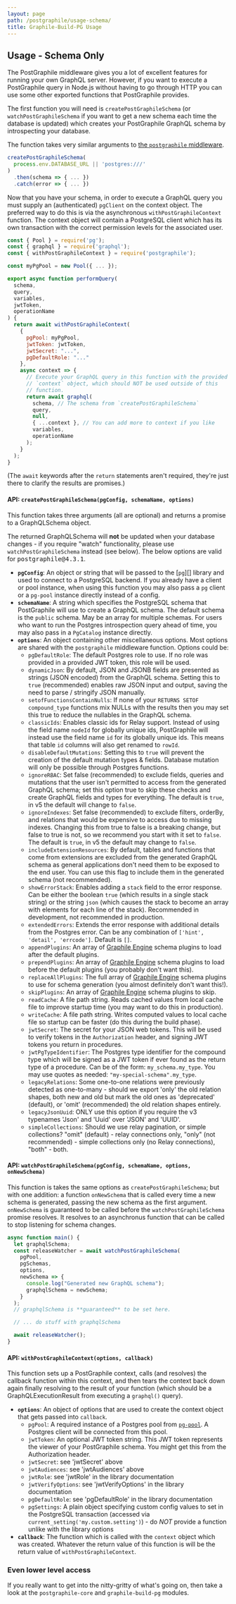 ```yaml
---
layout: page
path: /postgraphile/usage-schema/
title: Graphile-Build-PG Usage
---
```


## Usage - Schema Only

The PostGraphile middleware gives you a lot of excellent features for running
your own GraphQL server. However, if you want to execute a PostGraphile query
in Node.js without having to go through HTTP you can use some other exported
functions that PostGraphile provides.

The first function you will need is `createPostGraphileSchema` (or
`watchPostGraphileSchema` if you want to get a new schema each time the
database is updated) which creates your PostGraphile GraphQL schema by
introspecting your database.

The function takes very similar arguments to [the `postgraphile`
middleware](/postgraphile/usage-library/).

```js
createPostGraphileSchema(
  process.env.DATABASE_URL || 'postgres:///'
)
  .then(schema => { ... })
  .catch(error => { ... })
```

Now that you have your schema, in order to execute a GraphQL query you must
supply an (authenticated) `pgClient` on the context object. The preferred way
to do this is via the asynchronous `withPostGraphileContext` function. The
context object will contain a PostgreSQL client which has its own transaction
with the correct permission levels for the associated user.

```js
const { Pool } = require('pg');
const { graphql } = require('graphql');
const { withPostGraphileContext } = require('postgraphile');

const myPgPool = new Pool({ ... });

export async function performQuery(
  schema,
  query,
  variables,
  jwtToken,
  operationName
) {
  return await withPostGraphileContext(
    {
      pgPool: myPgPool,
      jwtToken: jwtToken,
      jwtSecret: "...",
      pgDefaultRole: "..."
    },
    async context => {
      // Execute your GraphQL query in this function with the provided
      // `context` object, which should NOT be used outside of this
      // function.
      return await graphql(
        schema, // The schema from `createPostGraphileSchema`
        query,
        null,
        { ...context }, // You can add more to context if you like
        variables,
        operationName
      );
    }
  );
}
```

(The `await` keywords after the `return` statements aren't required, they're just there to clarify the results are promises.)

#### API: `createPostGraphileSchema(pgConfig, schemaName, options)`

This function takes three arguments (all are optional) and returns a promise to a GraphQLSchema object.

The returned GraphQLSchema will **not** be updated when your database changes - if you require "watch" functionality, please use `watchPostGraphileSchema` instead (see below). The below options are valid for <tt>postgraphile@<!-- SCHEMA_VERSION_BEGIN -->4.3.1<!-- SCHEMA_VERSION_END --></tt>.

- **`pgConfig`**: An object or string that will be passed to the [`pg`][] library and used to connect to a PostgreSQL backend. If you already have a client or pool instance, when using this function you may also pass a `pg` client or a `pg-pool` instance directly instead of a config.
- **`schemaName`**: A string which specifies the PostgreSQL schema that PostGraphile will use to create a GraphQL schema. The default schema is the `public` schema. May be an array for multiple schemas. For users who want to run the Postgres introspection query ahead of time, you may also pass in a `PgCatalog` instance directly.
- **`options`**: An object containing other miscellaneous options. Most options are shared with the `postgraphile` middleware function. Options could be: <!-- SCHEMA_DOCBLOCK_BEGIN -->
  - `pgDefaultRole`: The default Postgres role to use. If no role was provided in a provided JWT token, this role will be used.
  - `dynamicJson`: By default, JSON and JSONB fields are presented as strings (JSON encoded) from the GraphQL schema. Setting this to `true` (recommended) enables raw JSON input and output, saving the need to parse / stringify JSON manually.
  - `setofFunctionsContainNulls`: If none of your `RETURNS SETOF compound_type` functions mix NULLs with the results then you may set this true to reduce the nullables in the GraphQL schema.
  - `classicIds`: Enables classic ids for Relay support. Instead of using the field name `nodeId` for globally unique ids, PostGraphile will instead use the field name `id` for its globally unique ids. This means that table `id` columns will also get renamed to `rowId`.
  - `disableDefaultMutations`: Setting this to `true` will prevent the creation of the default mutation types & fields. Database mutation will only be possible through Postgres functions.
  - `ignoreRBAC`: Set false (recommended) to exclude fields, queries and mutations that the user isn't permitted to access from the generated GraphQL schema; set this option true to skip these checks and create GraphQL fields and types for everything. The default is `true`, in v5 the default will change to `false`.
  - `ignoreIndexes`: Set false (recommended) to exclude filters, orderBy, and relations that would be expensive to access due to missing indexes. Changing this from true to false is a breaking change, but false to true is not, so we recommend you start with it set to `false`. The default is `true`, in v5 the default may change to `false`.
  - `includeExtensionResources`: By default, tables and functions that come from extensions are excluded from the generated GraphQL schema as general applications don't need them to be exposed to the end user. You can use this flag to include them in the generated schema (not recommended).
  - `showErrorStack`: Enables adding a `stack` field to the error response. Can be either the boolean `true` (which results in a single stack string) or the string `json` (which causes the stack to become an array with elements for each line of the stack). Recommended in development, not recommended in production.
  - `extendedErrors`: Extends the error response with additional details from the Postgres error. Can be any combination of `['hint', 'detail', 'errcode']`. Default is `[]`.
  - `appendPlugins`: An array of [Graphile Engine](/graphile-build/plugins/) schema plugins to load after the default plugins.
  - `prependPlugins`: An array of [Graphile Engine](/graphile-build/plugins/) schema plugins to load before the default plugins (you probably don't want this).
  - `replaceAllPlugins`: The full array of [Graphile Engine](/graphile-build/plugins/) schema plugins to use for schema generation (you almost definitely don't want this!).
  - `skipPlugins`: An array of [Graphile Engine](/graphile-build/plugins/) schema plugins to skip.
  - `readCache`: A file path string. Reads cached values from local cache file to improve startup time (you may want to do this in production).
  - `writeCache`: A file path string. Writes computed values to local cache file so startup can be faster (do this during the build phase).
  - `jwtSecret`: The secret for your JSON web tokens. This will be used to verify tokens in the `Authorization` header, and signing JWT tokens you return in procedures.
  - `jwtPgTypeIdentifier`: The Postgres type identifier for the compound type which will be signed as a JWT token if ever found as the return type of a procedure. Can be of the form: `my_schema.my_type`. You may use quotes as needed: `"my-special-schema".my_type`.
  - `legacyRelations`: Some one-to-one relations were previously detected as one-to-many - should we export 'only' the old relation shapes, both new and old but mark the old ones as 'deprecated' (default), or 'omit' (recommended) the old relation shapes entirely.
  - `legacyJsonUuid`: ONLY use this option if you require the v3 typenames 'Json' and 'Uuid' over 'JSON' and 'UUID'.
  - `simpleCollections`: Should we use relay pagination, or simple collections? "omit" (default) - relay connections only, "only" (not recommended) - simple collections only (no Relay connections), "both" - both.

<!-- SCHEMA_DOCBLOCK_END -->

#### API: `watchPostGraphileSchema(pgConfig, schemaName, options, onNewSchema)`

This function is takes the same options as `createPostGraphileSchema`; but with
one addition: a function `onNewSchema` that is called every time a new schema
is generated, passing the new schema as the first argument. `onNewSchema` is
guaranteed to be called before the `watchPostGraphileSchema` promise resolves.
It resolves to an asynchronus function that can be called to stop listening for
schema changes.

<!-- // TODO: check this works! -->

```js
async function main() {
  let graphqlSchema;
  const releaseWatcher = await watchPostGraphileSchema(
    pgPool,
    pgSchemas,
    options,
    newSchema => {
      console.log("Generated new GraphQL schema");
      graphqlSchema = newSchema;
    }
  );
  // graphqlSchema is **guaranteed** to be set here.

  // ... do stuff with graphqlSchema

  await releaseWatcher();
}
```

#### API: `withPostGraphileContext(options, callback)`

This function sets up a PostGraphile context, calls (and resolves) the callback
function within this context, and then tears the context back down again
finally resolving to the result of your function (which should be a
GraphQLExecutionResult from executing a `graphql()` query).

- **`options`**: An object of options that are used to create the context object that gets passed into `callback`.
  - `pgPool`: A required instance of a Postgres pool from [`pg-pool`][]. A Postgres client will be connected from this pool.
  - `jwtToken`: An optional JWT token string. This JWT token represents the viewer of your PostGraphile schema. You might get this from the Authorization header.
  - `jwtSecret`: see 'jwtSecret' above
  - `jwtAudiences`: see 'jwtAudiences' above
  - `jwtRole`: see 'jwtRole' in the library documentation
  - `jwtVerifyOptions`: see 'jwtVerifyOptions' in the library documentation
  - `pgDefaultRole`: see 'pgDefaultRole' in the library documentation
  - `pgSettings`: A plain object specifying custom config values to set in the PostgreSQL transaction (accessed via `current_setting('my.custom.setting')`) - do _NOT_ provide a function unlike with the library options
- **`callback`**: The function which is called with the `context` object which was created. Whatever the return value of this function is will be the return value of `withPostGraphileContext`.

### Even lower level access

If you really want to get into the nitty-gritty of what's going on, then take a
look at the `postgraphile-core` and `graphile-build-pg` modules.

[graphql-js]: https://www.npmjs.com/package/graphql
[`pg-pool`]: https://www.npmjs.com/package/pg-pool
